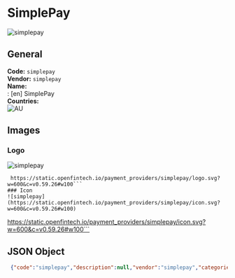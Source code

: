 # SimplePay 
![simplepay](https://static.openfintech.io/payment_providers/simplepay/logo.svg?w=600&c=v0.59.26#w100)  
## General 
**Code:** `simplepay`  
**Vendor:** `simplepay`  
**Name:**  
:	[en] SimplePay  
**Countries:**  
![AU](https://cdnjs.cloudflare.com/ajax/libs/flag-icon-css/3.3.0/flags/4x3/AU.svg#w24)  
 
## Images 
### Logo 
![simplepay](https://static.openfintech.io/payment_providers/simplepay/logo.svg?w=600&c=v0.59.26#w100)  
```
 https://static.openfintech.io/payment_providers/simplepay/logo.svg?w=600&c=v0.59.26#w100```  
### Icon 
![simplepay](https://static.openfintech.io/payment_providers/simplepay/icon.svg?w=600&c=v0.59.26#w100)  
```
 https://static.openfintech.io/payment_providers/simplepay/icon.svg?w=600&c=v0.59.26#w100```  
## JSON Object 
```json
 {"code":"simplepay","description":null,"vendor":"simplepay","categories":null,"countries":["AU"],"payment_method":null,"payout_method":null,"metadata":{"about_payments_code":"simplepay"},"name":{"en":"SimplePay"}}```  
